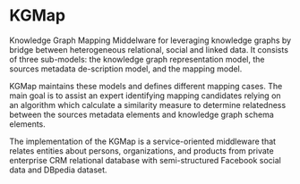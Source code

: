 # KGMap

Knowledge Graph Mapping Middelware for leveraging knowledge graphs by bridge between heterogeneous relational, social and linked data. It consists of three sub-models: the knowledge graph representation model, the sources metadata de-scription model, and the mapping model. 

KGMap maintains these models and defines different mapping cases. The main goal is to assist an expert identifying mapping candidates relying on an algorithm which calculate a similarity measure to determine relatedness between the sources metadata elements and knowledge graph schema elements. 

The implementation of the KGMap is a service-oriented middleware that relates entities about persons, organizations, and products from private enterprise CRM relational database with semi-structured Facebook social data and DBpedia dataset.
